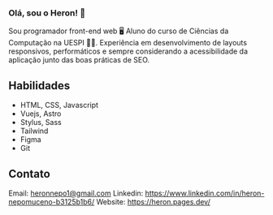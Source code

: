 ### Olá, sou o Heron! 👋

Sou programador front-end web :desktop_computer:
Aluno do curso de Ciências da Computação na UESPI :student:.
Experiência em desenvolvimento de layouts responsivos, performáticos e sempre considerando a acessibilidade da aplicação junto das boas práticas de SEO.

## Habilidades

- HTML, CSS, Javascript
- Vuejs, Astro
- Stylus, Sass
- Tailwind
- Figma
- Git

## Contato

Email: heronnepo1@gmail.com
Linkedin: https://www.linkedin.com/in/heron-nepomuceno-b3125b1b6/
Website: https://heron.pages.dev/
